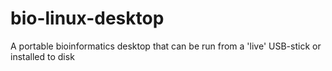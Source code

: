 # bio-linux-desktop
A portable bioinformatics desktop that can be run from a 'live' USB-stick or installed to disk
